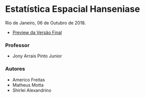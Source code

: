 # Estatística Espacial Hanseniase

Rio de Janeiro, 06 de Outubro de 2018.

- [Preview da Versão Final](https://github.com/americofreitasjr/mba-fgv-estatistica-espacial-hanseniase/blob/master/Script_Dados_de_Area_Revisao.html)

### Professor
- Jony Arrais Pinto Junior

### Autores
- Americo Freitas
- Matheus Motta
- Shirlei Alexandrino
